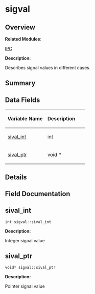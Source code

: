 # sigval<a name="EN-US_TOPIC_0000001054598209"></a>

## **Overview**<a name="section1607949491084843"></a>

**Related Modules:**

[IPC](ipc.md)

**Description:**

Describes signal values in different cases. 

## **Summary**<a name="section24676947084843"></a>

## Data Fields<a name="pub-attribs"></a>

<a name="table1777910619084843"></a>
<table><thead align="left"><tr id="row470439276084843"><th class="cellrowborder" valign="top" width="50%" id="mcps1.1.3.1.1"><p id="p1865401377084843"><a name="p1865401377084843"></a><a name="p1865401377084843"></a>Variable Name</p>
</th>
<th class="cellrowborder" valign="top" width="50%" id="mcps1.1.3.1.2"><p id="p525037177084843"><a name="p525037177084843"></a><a name="p525037177084843"></a>Description</p>
</th>
</tr>
</thead>
<tbody><tr id="row1016199144084843"><td class="cellrowborder" valign="top" width="50%" headers="mcps1.1.3.1.1 "><p id="p1407781250084843"><a name="p1407781250084843"></a><a name="p1407781250084843"></a><a href="sigval.md#a560393252ee7edc37df44bf1c11bdbdd">sival_int</a></p>
</td>
<td class="cellrowborder" valign="top" width="50%" headers="mcps1.1.3.1.2 "><p id="p341820318084843"><a name="p341820318084843"></a><a name="p341820318084843"></a>int </p>
</td>
</tr>
<tr id="row1266171368084843"><td class="cellrowborder" valign="top" width="50%" headers="mcps1.1.3.1.1 "><p id="p633597320084843"><a name="p633597320084843"></a><a name="p633597320084843"></a><a href="sigval.md#a4668f1bd7463de7b70bd0022207e26ac">sival_ptr</a></p>
</td>
<td class="cellrowborder" valign="top" width="50%" headers="mcps1.1.3.1.2 "><p id="p306347865084843"><a name="p306347865084843"></a><a name="p306347865084843"></a>void * </p>
</td>
</tr>
</tbody>
</table>

## **Details**<a name="section2002241664084843"></a>

## **Field Documentation**<a name="section1437326075084843"></a>

## sival\_int<a name="a560393252ee7edc37df44bf1c11bdbdd"></a>

```
int sigval::sival_int
```

 **Description:**

Integer signal value 

## sival\_ptr<a name="a4668f1bd7463de7b70bd0022207e26ac"></a>

```
void* sigval::sival_ptr
```

 **Description:**

Pointer signal value 

